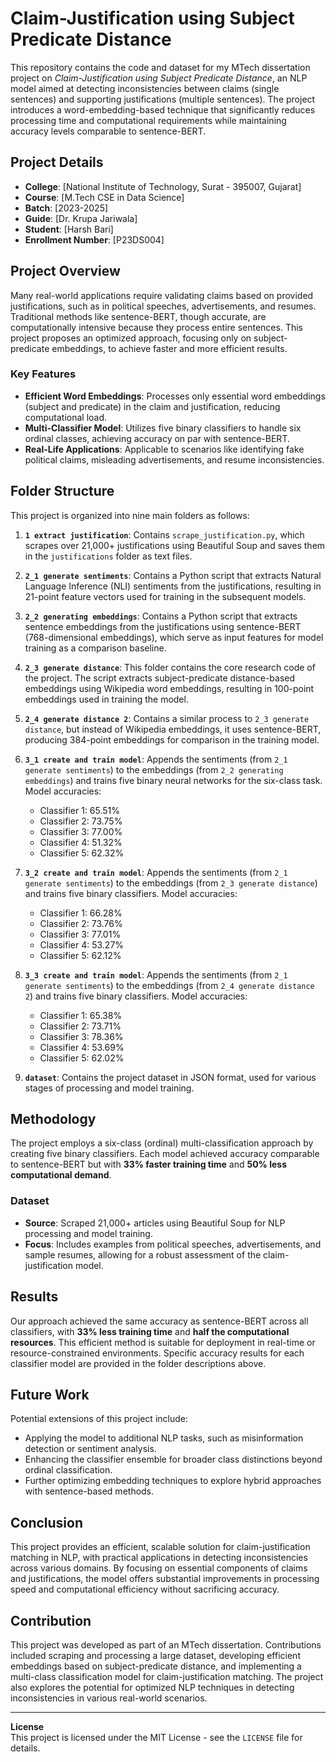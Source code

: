 # Claim-Justification using Subject Predicate Distance

This repository contains the code and dataset for my MTech dissertation project on *Claim-Justification using Subject Predicate Distance*, an NLP model aimed at detecting inconsistencies between claims (single sentences) and supporting justifications (multiple sentences). The project introduces a word-embedding-based technique that significantly reduces processing time and computational requirements while maintaining accuracy levels comparable to sentence-BERT.

## Project Details

- **College**: [National Institute of Technology, Surat - 395007, Gujarat]
- **Course**: [M.Tech CSE in Data Science]
- **Batch**: [2023-2025]
- **Guide**: [Dr. Krupa Jariwala]
- **Student**: [Harsh Bari]
- **Enrollment Number**: [P23DS004]

## Project Overview

Many real-world applications require validating claims based on provided justifications, such as in political speeches, advertisements, and resumes. Traditional methods like sentence-BERT, though accurate, are computationally intensive because they process entire sentences. This project proposes an optimized approach, focusing only on subject-predicate embeddings, to achieve faster and more efficient results.

### Key Features
- **Efficient Word Embeddings**: Processes only essential word embeddings (subject and predicate) in the claim and justification, reducing computational load.
- **Multi-Classifier Model**: Utilizes five binary classifiers to handle six ordinal classes, achieving accuracy on par with sentence-BERT.
- **Real-Life Applications**: Applicable to scenarios like identifying fake political claims, misleading advertisements, and resume inconsistencies.

## Folder Structure

This project is organized into nine main folders as follows:

1. **`1 extract justification`**: Contains `scrape_justification.py`, which scrapes over 21,000+ justifications using Beautiful Soup and saves them in the `justifications` folder as text files.

2. **`2_1 generate sentiments`**: Contains a Python script that extracts Natural Language Inference (NLI) sentiments from the justifications, resulting in 21-point feature vectors used for training in the subsequent models.

3. **`2_2 generating embeddings`**: Contains a Python script that extracts sentence embeddings from the justifications using sentence-BERT (768-dimensional embeddings), which serve as input features for model training as a comparison baseline.

4. **`2_3 generate distance`**: This folder contains the core research code of the project. The script extracts subject-predicate distance-based embeddings using Wikipedia word embeddings, resulting in 100-point embeddings used in training the model.

5. **`2_4 generate distance 2`**: Contains a similar process to `2_3 generate distance`, but instead of Wikipedia embeddings, it uses sentence-BERT, producing 384-point embeddings for comparison in the training model.

6. **`3_1 create and train model`**: Appends the sentiments (from `2_1 generate sentiments`) to the embeddings (from `2_2 generating embeddings`) and trains five binary neural networks for the six-class task. Model accuracies:
   - Classifier 1: 65.51%
   - Classifier 2: 73.75%
   - Classifier 3: 77.00%
   - Classifier 4: 51.32%
   - Classifier 5: 62.32%

7. **`3_2 create and train model`**: Appends the sentiments (from `2_1 generate sentiments`) to the embeddings (from `2_3 generate distance`) and trains five binary classifiers. Model accuracies:
   - Classifier 1: 66.28%
   - Classifier 2: 73.76%
   - Classifier 3: 77.01%
   - Classifier 4: 53.27%
   - Classifier 5: 62.12%

8. **`3_3 create and train model`**: Appends the sentiments (from `2_1 generate sentiments`) to the embeddings (from `2_4 generate distance 2`) and trains five binary classifiers. Model accuracies:
   - Classifier 1: 65.38%
   - Classifier 2: 73.71%
   - Classifier 3: 78.36%
   - Classifier 4: 53.69%
   - Classifier 5: 62.02%

9. **`dataset`**: Contains the project dataset in JSON format, used for various stages of processing and model training.

## Methodology

The project employs a six-class (ordinal) multi-classification approach by creating five binary classifiers. Each model achieved accuracy comparable to sentence-BERT but with **33% faster training time** and **50% less computational demand**.

### Dataset
- **Source**: Scraped 21,000+ articles using Beautiful Soup for NLP processing and model training.
- **Focus**: Includes examples from political speeches, advertisements, and sample resumes, allowing for a robust assessment of the claim-justification model.

## Results

Our approach achieved the same accuracy as sentence-BERT across all classifiers, with **33% less training time** and **half the computational resources**. This efficient method is suitable for deployment in real-time or resource-constrained environments. Specific accuracy results for each classifier model are provided in the folder descriptions above.

## Future Work

Potential extensions of this project include:
- Applying the model to additional NLP tasks, such as misinformation detection or sentiment analysis.
- Enhancing the classifier ensemble for broader class distinctions beyond ordinal classification.
- Further optimizing embedding techniques to explore hybrid approaches with sentence-based methods.

## Conclusion

This project provides an efficient, scalable solution for claim-justification matching in NLP, with practical applications in detecting inconsistencies across various domains. By focusing on essential components of claims and justifications, the model offers substantial improvements in processing speed and computational efficiency without sacrificing accuracy.

## Contribution

This project was developed as part of an MTech dissertation. Contributions included scraping and processing a large dataset, developing efficient embeddings based on subject-predicate distance, and implementing a multi-class classification model for claim-justification matching. The project also explores the potential for optimized NLP techniques in detecting inconsistencies in various real-world scenarios.

---

**License**  
This project is licensed under the MIT License - see the `LICENSE` file for details.
